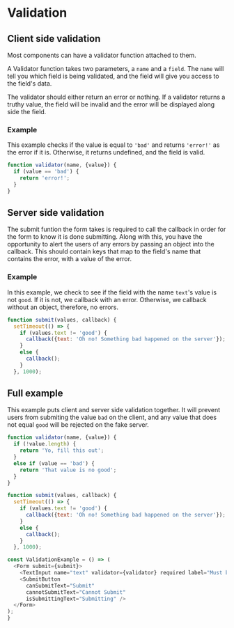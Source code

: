 # Validation

## Client side validation
Most components can have a validator function attached to them.

A Validator function takes two parameters, a `name` and a `field`.
The `name` will tell you which field is being validated, and the field will give you access to the field's data.

The validator should either return an error or nothing.
If a validator returns a truthy value, the field will be invalid and the error will be displayed along side the field.

### Example
This example checks if the value is equal to `'bad'` and returns `'error!'` as the error if it is.
Otherwise, it returns undefined, and the field is valid.

```javascript
function validator(name, {value}) {
  if (value == 'bad') {
    return 'error!';
  }
}
```

## Server side validation
The submit funtion the form takes is required to call the callback in order for the form to know it is done submitting.
Along with this, you have the opportunity to alert the users of any errors by passing an object into the callback.
This should contain keys that map to the field's name that contains the error, with a value of the error.

### Example
In this example, we check to see if the field with the name `text`'s value is not `good`.
If it is not, we callback with an error.
Otherwise, we callback without an object, therefore, no errors.

```javascript
function submit(values, callback) {
  setTimeout(() => {
    if (values.text != 'good') {
      callback({text: 'Oh no! Something bad happened on the server'});
    }
    else {
      callback();
    }
  }, 1000);
```

## Full example
This example puts client and server side validation together.
It will prevent users from submiting the value `bad` on the client, and any value that does not equal `good` will be
rejected on the fake server.


```javascript
function validator(name, {value}) {
  if (!value.length) {
    return 'Yo, fill this out';
  }
  else if (value == 'bad') {
    return 'That value is no good';
  }
}

function submit(values, callback) {
  setTimeout(() => {
    if (values.text != 'good') {
      callback({text: 'Oh no! Something bad happened on the server'});
    }
    else {
      callback();
    }
  }, 1000);

const ValidationExample = () => (
  <Form submit={submit}>
    <TextInput name="text" validator={validator} required label="Must be valid" />
    <SubmitButton
      canSubmitText="Submit"
      cannotSubmitText="Cannot Submit"
      isSubmittingText="Submitting" />
  </Form>
);
}
```
